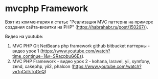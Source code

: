 # mvcphp Framework

Взят из комментария к статье "Реализация MVC паттерна на примере создания сайта-визитки на PHP" (https://habrahabr.ru/post/150267/).
 
 Видео на youtube:
 1. MVC PHP Git NetBeans php framework github bitbucket паттерны - видео урок 1 (https://www.youtube.com/watch?time_continue=1&v=SRacpbuG6Es).
 2. MVC PHP Framework - видео урок 2 - kohana, laravel, yii, symfony, zend, cakephp, yii2, phalcon (https://www.youtube.com/watch?v=1pCdlkTqGeQ)
